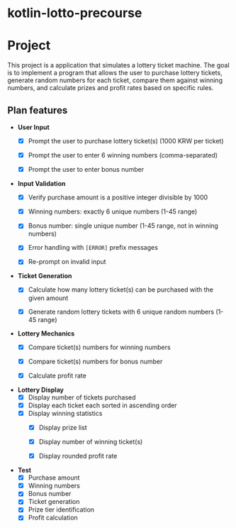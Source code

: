 # kotlin-lotto-precourse

# Project
This project is a application that simulates a lottery ticket machine. The goal is to implement a program that allows the user to purchase lottery tickets, generate random numbers for each ticket, compare them against winning numbers, and calculate prizes and profit rates based on specific rules.


## Plan features

- **User Input**
    - [x] Prompt the user to purchase lottery ticket(s) (1000 KRW per ticket)
    - [x] Prompt the user to enter 6 winning numbers (comma-separated)
    - [x] Prompt the user to enter bonus number


- **Input Validation**
    - [x] Verify purchase amount is a positive integer divisible by 1000
    - [x] Winning numbers: exactly 6 unique numbers (1-45 range)
    - [x] Bonus number: single unique number (1-45 range, not in winning numbers)
    - [x] Error handling with `[ERROR]` prefix messages
    - [x] Re-prompt on invalid input


- **Ticket Generation**
    - [x] Calculate how many lottery ticket(s) can be purchased with the given amount
    - [x] Generate random lottery tickets with 6 unique random numbers (1-45 range)


- **Lottery Mechanics**
    - [x] Compare ticket(s) numbers for winning numbers
    - [x] Compare ticket(s) numbers for bonus number
    - [x] Calculate profit rate


- **Lottery Display**
    - [x] Display number of tickets purchased
    - [x] Display each ticket each sorted in ascending order
    - [x] Display winning statistics
        - [x] Display prize list
        - [x] Display number of winning ticket(s)
        - [x] Display rounded profit rate


- **Test**
    - [x] Purchase amount
    - [x] Winning numbers
    - [x] Bonus number
    - [x] Ticket generation
    - [x] Prize tier identification
    - [x] Profit calculation